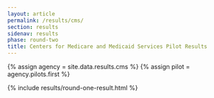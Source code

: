 ```yaml
---
layout: article
permalink: /results/cms/
section: results
sidenav: results
phase: round-two
title: Centers for Medicare and Medicaid Services Pilot Results
---
```


{% assign agency = site.data.results.cms %}
{% assign pilot = agency.pilots.first %}

{% include results/round-one-result.html %}
